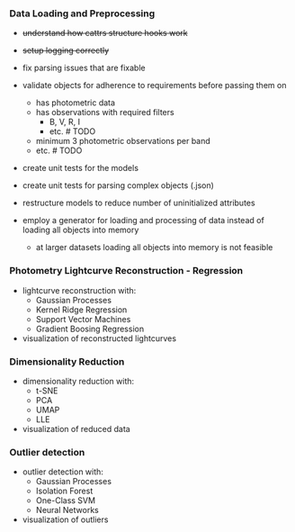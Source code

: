 ### Data Loading and Preprocessing

- ~~understand how cattrs structure hooks work~~
- ~~setup logging correctly~~ 
- fix parsing issues that are fixable
- validate objects for adherence to requirements before passing them on
  - has photometric data 
  - has observations with required filters
    - B, V, R, I
    - etc. # TODO
  - minimum 3 photometric observations per band
  - etc. # TODO

- create unit tests for the models
- create unit tests for parsing complex objects (.json)

- restructure models to reduce number of uninitialized attributes
- employ a generator for loading and processing of data instead of loading all objects into memory
  - at larger datasets loading all objects into memory is not feasible

### Photometry Lightcurve Reconstruction - Regression
- lightcurve reconstruction with:
  - Gaussian Processes
  - Kernel Ridge Regression
  - Support Vector Machines
  - Gradient Boosing Regression
- visualization of reconstructed lightcurves

### Dimensionality Reduction
- dimensionality reduction with:
  - t-SNE
  - PCA
  - UMAP
  - LLE
- visualization of reduced data

### Outlier detection
- outlier detection with: 
  - Gaussian Processes
  - Isolation Forest
  - One-Class SVM
  - Neural Networks
- visualization of outliers
